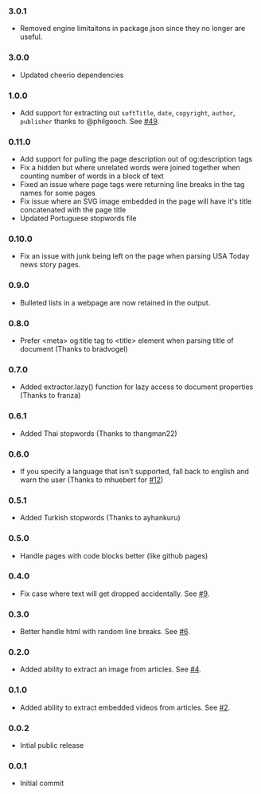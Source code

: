 ### 3.0.1
* Removed engine limitaitons in package.json since they no longer are useful.

### 3.0.0
* Updated cheerio dependencies

### 1.0.0
* Add support for extracting out `softTitle`, `date`, `copyright`, `author`, `publisher` thanks to @philgooch. See [#49](https://github.com/ageitgey/node-unfluff/pull/49).

### 0.11.0 
* Add support for pulling the page description out of og:description tags
* Fix a hidden but where unrelated words were joined together when counting number of words in a block of text
* Fixed an issue where page tags were returning line breaks in the tag names for some pages
* Fix issue where an SVG image embedded in the page will have it's title concatenated with the page title
* Updated Portuguese stopwords file

### 0.10.0 
* Fix an issue with junk being left on the page when parsing USA Today news story pages.

### 0.9.0 
* Bulleted lists in a webpage are now retained in the output.

### 0.8.0
* Prefer &lt;meta&gt; og:title tag to &lt;title&gt; element when parsing title of document (Thanks to bradvogel)

### 0.7.0
* Added extractor.lazy() function for lazy access to document properties (Thanks to franza)

### 0.6.1
* Added Thai stopwords (Thanks to thangman22)

### 0.6.0
* If you specify a language that isn't supported, fall back to english and warn the user (Thanks to mhuebert for [#12](https://github.com/ageitgey/node-unfluff/pull/12))

### 0.5.1
* Added Turkish stopwords (Thanks to ayhankuru)

### 0.5.0
* Handle pages with code blocks better (like github pages)

### 0.4.0
* Fix case where text will get dropped accidentally. See [#9](https://github.com/ageitgey/node-unfluff/pull/9).

### 0.3.0
* Better handle html with random line breaks. See [#6](https://github.com/ageitgey/node-unfluff/pull/6).

### 0.2.0
* Added ability to extract an image from articles. See [#4](https://github.com/ageitgey/node-unfluff/pull/4).

### 0.1.0
* Added ability to extract embedded videos from articles. See [#2](https://github.com/ageitgey/node-unfluff/pull/2).

### 0.0.2
* Intial public release

### 0.0.1
* Initial commit

